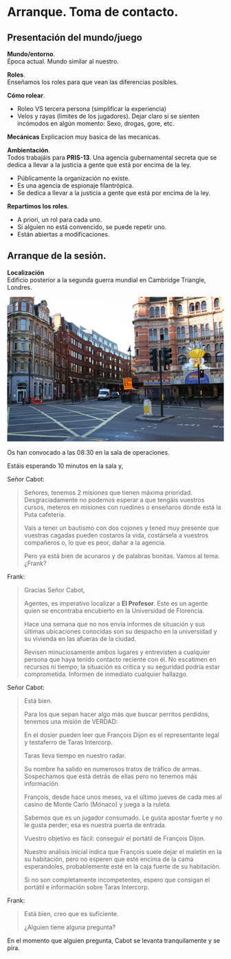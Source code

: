 # Arranque. Toma de contacto.  

## Presentación del mundo/juego

**Mundo/entorno**.  
Época actual. Mundo similar al nuestro.

**Roles**.  
Enseñamos los roles para que vean las diferencias posibles.


**Cómo rolear**.  
* Roleo VS tercera persona (simplificar la experiencia)  
* Velos y rayas (limites de los jugadores). Dejar claro si se sienten incómodos en algún momento: Sexo, drogas, gore, etc.


**Mecánicas**
Explicacion muy basica de las mecanicas.


**Ambientación**.  
Todos trabajáis para **PRIS-13**. Una agencia gubernamental secreta que se dedica a llevar a la justicia a gente que está por encima de la ley.

- Públicamente la organización no existe.
- Es una agencia de espionaje filantrópica.
- Se dedica a llevar a la justicia a gente que está por encima de la ley.

**Repartimos los roles**.  
- A priori, un rol para cada uno.  
- Si alguien no está convencido, se puede repetir uno.
- Están abiertas a modificaciones.


## Arranque de la sesión.

**Localización**  
Edificio posterior a la segunda guerra mundial en Cambridge Triangle, Londres.  

![Cambridge Triange](./imgs/Cambridge_Circus_London.jpg)  

Os han convocado a las 08:30 en la sala de operaciones.  

Estáis esperando 10 minutos en la sala y,  


Señor Cabot:  
  > Señores, tenemos 2 misiones que tienen máxima prioridad. Desgraciadamente no podemos esperar a que tengáis vuestros cursos, meteros en misiones con ruedines o enseñaros dónde está la Puta cafetería.
  >
  > Vais a tener un bautismo con dos cojones y tened muy presente que vuestras cagadas pueden costaros la vida, costársela a vuestros compañeros o, lo que es peor, dañar a la agencia.
  >
  > Pero ya está bien de acunaros y de palabras bonitas. Vamos al tema. ¿Frank?

Frank:  
  > Gracias Señor Cabot,
  >
  > Agentes, es imperativo localizar a **El Profesor**. Este es un agente quien se encontraba encubierto en la Universidad de Florencia.
  > 
  > Hace una semana que no nos envía informes de situación y sus últimas ubicaciones conocidas son su despacho en la universidad y su vivienda en las afueras de la ciudad.
  > 
  > Revisen minuciosamente ambos lugares y entrevisten a cualquier persona que haya tenido contacto reciente con él. No escatimen en recursos ni tiempo; la situación es crítica y su seguridad podría estar comprometida. Informen de inmediato cualquier hallazgo.
  >

Señor Cabot:  
  > Está bien.
  >
  > Para los que sepan hacer algo más que buscar perritos perdidos, tenemos una misión de VERDAD:
  >
  > En el dosier pueden leer que François Dijon es el representante legal y testaferro de Taras Intercorp.
  >
  > Taras lleva tiempo en nuestro radar.
  >
  > Su nombre ha salido en numerosos tratos de tráfico de armas. Sospechamos que está detrás de ellas pero no tenemos más información.
  >
  > François, desde hace unos meses, va el último jueves de cada mes al casino de Monte Carlo (Mónaco) y juega a la ruleta.
  >
  > Sabemos que es un jugador consumado. Le gusta apostar fuerte y no le gusta perder; esa es nuestra puerta de entrada.
  >
  > Vuestro objetivo es fácil: conseguir el portátil de François Dijon.
  >
  > Nuestro análisis inicial indica que François suele dejar el maletín en la su habitación, pero no esperen que esté encima de la cama esperandoles, probablemente esté en la caja fuerte de su habitación.
  >
  > Si no son completamente incompetentes, espero que consigan el portátil e información sobre Taras Intercorp.
  >

Frank:  
  > Está bien, creo que es suficiente.
  >
  > ¿Alguien tiene alguna pregunta?  

En el momento que alguien pregunta, Cabot se levanta tranquilamente y se pira.
